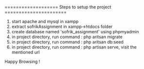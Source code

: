  =================== Steps to setup the project ======================

1. start apache and mysql in xampp 
2. extract sofrikAssignment in xampp->htdocs folder
3. create database named 'sofrik_assignment' using phpmyadmin 
4. in project directory, run command :  php aritsan migrate
5. in project directory, run command :  php aritsan db:seed
6. in project directory, run command :  php artisan serve, visit the mentioned url

Happy Browsing !


